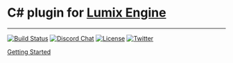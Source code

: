 # C# plugin for [Lumix Engine](https://github.com/nem0/lumixengine)
-------

[![Build Status](https://github.com/nem0/lumixengine_csharp/workflows/main/badge.svg)](https://github.com/nem0/lumixengine_csharp/actions)
[![Discord Chat](https://img.shields.io/discord/480318777943392266.svg)](https://discord.gg/RgFybs6) 
[![License](http://img.shields.io/:license-mit-blue.svg)](http://doge.mit-license.org)
[![Twitter](https://img.shields.io/twitter/url/http/shields.io.svg?style=social)](https://twitter.com/mikulasflorek)

[Getting Started](https://www.youtube.com/watch?v=ZtiRcqAc2Xs)
